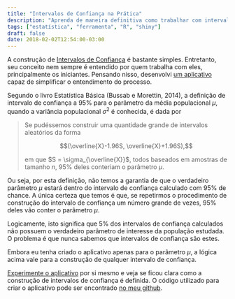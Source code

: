 ```yaml
---
title: "Intervalos de Confiança na Prática"
description: "Aprenda de maneira definitiva como trabalhar com intervalos de confiança"
tags: ["estatística", "ferramenta", "R", "shiny"]
draft: false
date: 2018-02-02T12:54:00-03:00
---
```


A construção de <a href="https://pt.wikipedia.org/wiki/Intervalo_de_confiança">Intervalos de Confiança</a> é bastante simples. Entretanto, seu conceito nem sempre é entendido por quem trabalha com eles, principalmente os iniciantes. Pensando nisso, desenvolvi <a href="http://shiny.estatistica.ccet.ufrn.br/IC">um aplicativo</a> capaz de simplificar o entendimento do processo.

Segundo o livro Estatística Básica (Bussab e Morettin, 2014), a definição de intervalo de confiança a 95% para o parâmetro da média populacional $\mu$, quando a variância populacional $\sigma^2$ é conhecida, é dada por

> Se pudéssemos construir uma quantidade grande de intervalos aleatórios da forma 
> 
> $$(\overline{X}-1.96S, \overline{X}+1.96S),$$
> 
> em que $S = \sigma_{\overline{X}}$, todos baseados em amostras de tamanho $n$, 95% deles conteriam o parâmetro $\mu$.

Ou seja, por esta definição, não temos a garantia de que o verdadeiro parâmetro $\mu$ estará dentro do intervalo de confiança calculado com 95% de chance. A única certeza que temos é que, se repetirmos o procedimento de construção do intervalo de confiança um número grande de vezes, 95% deles vão conter o parâmetro $\mu$.

Logicamente, isto significa que 5% dos intervalos de confiança calculados não possuem o verdadeiro parâmetro de interesse da população estudada. O problema é que nunca sabemos que intervalos de confiança são estes.

Embora eu tenha criado o aplicativo apenas para o parâmetro $\mu$, a lógica acima vale para a construção de qualquer intervalo de confiança.

<a href="http://shiny.estatistica.ccet.ufrn.br/IC">Experimente o aplicativo</a> por si mesmo e veja se ficou clara como a construção de intervalos de confiança é definida. O código utilizado para criar o aplicativo pode ser encontrado <a href="https://github.com/mnunes/IntervalosDeConfianca">no meu github</a>.